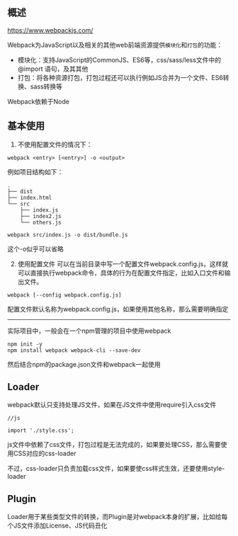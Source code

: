 ## 概述
https://www.webpackjs.com/

Webpack为JavaScript以及相关的其他web前端资源提供`模块化`和`打包`的功能：
* 模块化：支持JavaScript的CommonJS、ES6等，css/sass/less文件中的 @import 语句，及其其他
* 打包：将各种资源打包，打包过程还可以执行例如JS合并为一个文件、ES6转换、sass转换等

Webpack依赖于Node

## 基本使用
1. 不使用配置文件的情况下：
```
webpack <entry> [<entry>] -o <output>
```
例如项目结构如下：
```
.
├── dist
├── index.html
└── src
    ├── index.js
    ├── index2.js
    └── others.js
```
```
webpack src/index.js -o dist/bundle.js
```
这个-o似乎可以省略

2. 使用配置文件
可以在当前目录中写一个配置文件webpack.config.js，这样就可以直接执行webpack命令，具体的行为在配置文件指定，比如入口文件和输出文件。
```
webpack [--config webpack.config.js]
```
配置文件默认名称为webpack.config.js，如果使用其他名称，那么需要明确指定

----------

实际项目中，一般会在一个npm管理的项目中使用webpack
```
npm init -y
npm install webpack webpack-cli --save-dev
```
然后结合npm的package.json文件和webpack一起使用

## Loader
webpack默认只支持处理JS文件，如果在JS文件中使用require引入css文件
```
//js

import './style.css';
```
js文件中依赖了css文件，打包过程是无法完成的，如果要处理CSS，那么需要使用CSS对应的css-loader

不过，css-loader只负责加载css文件，如果要使css样式生效，还要使用style-loader

## Plugin
Loader用于某些类型文件的转换，而Plugin是对webpack本身的扩展，比如给每个JS文件添加License、JS代码丑化